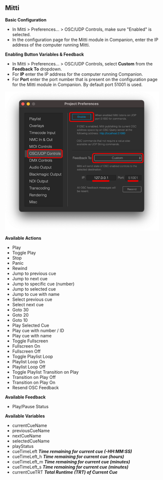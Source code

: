 ## Mitti

**Basic Configuration**

- In Mitti > Preferences... > OSC/UDP Controls, make sure "Enabled" is selected.
- In the configuration page for the Mitti module in Companion, enter the IP address of the computer running Mitti.

**Enabling Button Variables & Feedback**

- In Mitti > Preferences... > OSC/UDP Controls, select **Custom** from the **Feedback To** dropdown.
- For **IP** enter the IP address for the computer running Companion.
- For **Port** enter the port number that is present on the configuration page for the Mitti module in Companion. By default port 51001 is used.

![Mitti](images/mitti.png?raw=true 'Mitti')

**Available Actions**

- Play
- Toggle Play
- Stop
- Panic
- Rewind
- Jump to previous cue
- Jump to next cue
- Jump to specific cue (number)
- Jump to selected cue
- Jump to cue with name
- Select previous cue
- Select next cue
- Goto 30
- Goto 20
- Goto 10
- Play Selected Cue
- Play cue with number / ID
- Play cue with name
- Toggle Fullscreen
- Fullscreen On
- Fullscreen Off
- Toggle Playlist Loop
- Playlist Loop On
- Playlist Loop Off
- Toggle Playlist Transition on Play
- Transition on Play Off
- Transition on Play On
- Resend OSC Feedback

**Available Feedback**

- Play/Pause Status

**Available Variables**

- currentCueName
- previousCueName
- nextCueName
- selectedCueName
- playStatus
- cueTimeLeft **_Time remaining for current cue (-HH:MM:SS)_**
- cueTimeLeft_h **_Time remaining for current cue (hours)_**
- cueTimeLeft_m **_Time remaining for current cue (minutes)_**
- cueTimeLeft_s **_Time remaining for current cue (minutes)_**
- currentCueTRT **_Total Runtime (TRT) of Current Cue_**
